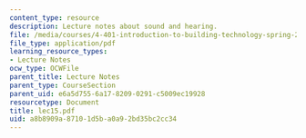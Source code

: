 ```yaml
---
content_type: resource
description: Lecture notes about sound and hearing.
file: /media/courses/4-401-introduction-to-building-technology-spring-2006/a8b8909a87101d5ba0a92bd35bc2cc34_lec15.pdf
file_type: application/pdf
learning_resource_types:
- Lecture Notes
ocw_type: OCWFile
parent_title: Lecture Notes
parent_type: CourseSection
parent_uid: e6a5d755-6a17-8209-0291-c5009ec19928
resourcetype: Document
title: lec15.pdf
uid: a8b8909a-8710-1d5b-a0a9-2bd35bc2cc34
---
```

